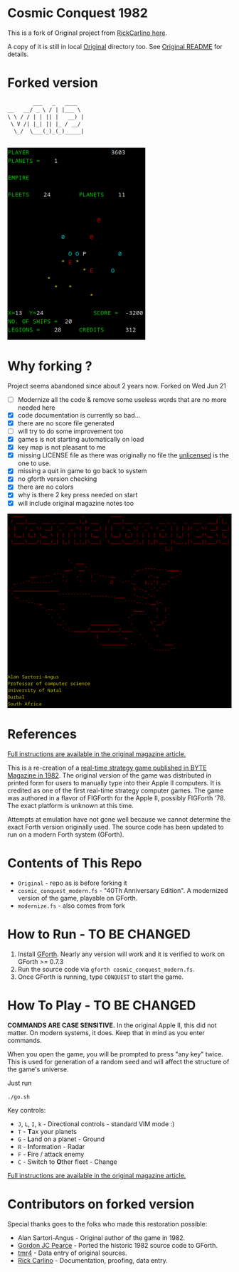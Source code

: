 # Cosmic Conquest 1982

This is a fork of Original project from [RickCarlino here](https://github.com/RickCarlino/Cosmic-Conquest-1982).

A copy of it is still in local [Original](./Original/) directory too. See [Original README](./Original/README.md) for details.

# Forked version 
```
        ___   _   ____  
__   __/ _ \ / | |___ \ 
\ \ / / | | || |   __) |
 \ V /| |_| || |_ / __/ 
  \_/  \___(_)_(_)_____|
                        
```

![2.png](./gamedata/2.png)

# Why forking ?

Project seems abandoned since about 2 years now. Forked on Wed Jun 21

- [ ] Modernize all the code & remove some useless words that are no more needed here
- [X] code documentation is currently so bad...
- [X] there are no score file generated
- [ ] will try to do some improvement too
- [X] games is not starting automatically on load 
- [X] key map is not pleasant to me 
- [X] missing LICENSE file as there was originally no file the [unlicensed](./LICENSE) is the one to use.
- [X] missing a quit in game to go back to system 
- [X] no gforth version checking 
- [X] there are no colors 
- [X] why is there 2 key press needed on start 
- [X] will include original magazine notes too 

![1.png](./gamedata/1.png)

# References

[Full instructions are available in the original magazine article.](https://archive.org/details/byte-magazine-1982-12/page/n125/mode/2up)

This is a re-creation of a [real-time strategy game published in BYTE Magazine in 1982](https://archive.org/details/byte-magazine-1982-12/page/n131/mode/1up?q=cosmic+conquest). The original version of the game was distributed in printed form for users to manually type into their Apple II computers. It is credited as one of the first real-time strategy computer games. The game was authored in a flavor of FIGForth for the Apple II, possibly FIGForth '78. The exact platform is unknown at this time.

Attempts at emulation have not gone well because we cannot determine the exact Forth version originally used. The source code has been updated to run on a modern Forth system (GForth).

# Contents of This Repo

 * `Original` - repo as is before forking it
 * `cosmic_conquest_modern.fs` - "40Th Anniversary Edition". A modernized version of the game, playable on GForth.
 * `modernize.fs` - also comes from fork


# How to Run - TO BE CHANGED

1. Install [GForth](https://gforth.org/). Nearly any version will work and it is verified to work on GForth >= 0.7.3
1. Run the source code via `gforth cosmic_conquest_modern.fs`.
1. Once GForth is running, type `CONQUEST` to start the game.

# How To Play - TO BE CHANGED

**COMMANDS ARE CASE SENSITIVE.** In the original Apple II, this did not matter. On modern systems, it does. Keep that in mind as you enter commands.

When you open the game, you will be prompted to press "any key" twice. This is used for generation of a random seed and will affect the structure of the game's universe.

Just run 
```
./go.sh
``` 

Key controls:

 * `J`, `L`, `I`, `k` - Directional controls - standard VIM mode :) 
 * `T` - **T**ax your planets
 * `G` - **L**and on a planet - Ground
 * `R` - **I**nformation - Radar
 * `F` - **F**ire / attack enemy
 * `C` - Switch to **O**ther fleet - Change 

[Full instructions are available in the original magazine article.](https://archive.org/details/byte-magazine-1982-12/page/n125/mode/2up)

# Contributors on forked version 

Special thanks goes to the folks who made this restoration possible:

 * Alan Sartori-Angus - Original author of the game in 1982.
 * [Gordon JC Pearce](https://github.com/gordonjcp) - Ported the historic 1982 source code to GForth.
 * [tmr4](https://github.com/tmr4) - Data entry of original sources.
 * [Rick Carlino](https://github.com/RickCarlino/) - Documentation, proofing, data entry.

